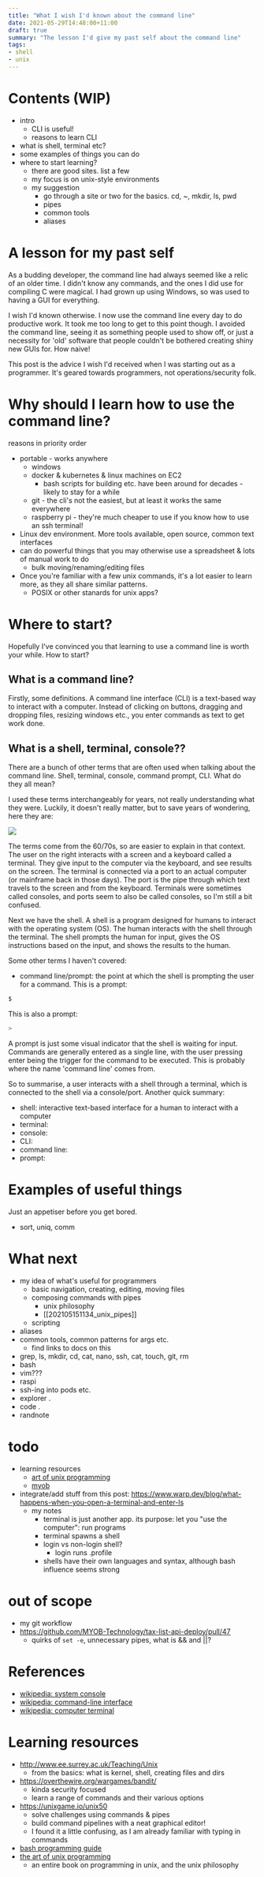```yaml
---
title: "What I wish I'd known about the command line"
date: 2021-05-29T14:48:00+11:00
draft: true
summary: "The lesson I'd give my past self about the command line"
tags:
- shell
- unix
---
```


# Contents (WIP)
- intro
  - CLI is useful!
  - reasons to learn CLI
- what is shell, terminal etc?
- some examples of things you can do
- where to start learning?
  - there are good sites. list a few
  - my focus is on unix-style environments
  - my suggestion
    - go through a site or two for the basics. cd, ~, mkdir, ls, pwd
    - pipes
    - common tools
    - aliases

# A lesson for my past self
As a budding developer, the command line had always seemed like a relic of an
older time. I didn't know any commands, and the ones I did use for compiling C
were magical. I had grown up using Windows, so was used to having a GUI for
everything.

I wish I'd known otherwise. I now use the command line every day to do
productive work. It took me too long to get to this point though. I avoided the
command line, seeing it as something people used to show off, or just a
necessity for 'old' software that people couldn't be bothered creating shiny new
GUIs for. How naive!

This post is the advice I wish I'd received when I was starting out as a
programmer. It's geared towards programmers, not operations/security folk.

# Why should I learn how to use the command line?

reasons in priority order
- portable - works anywhere
    - windows
    - docker & kubernetes & linux machines on EC2
        - bash scripts for building etc. have been around for decades - likely
          to stay for a while
    - git - the cli's not the easiest, but at least it works the same everywhere
    - raspberry pi - they're much cheaper to use if you know how to use an ssh
      terminal!
- Linux dev environment. More tools available, open source, common text interfaces
- can do powerful things that you may otherwise use a spreadsheet & lots of
  manual work to do
    - bulk moving/renaming/editing files
- Once you're familiar with a few unix commands, it's a lot easier to learn more,
  as they all share similar patterns.
    - POSIX or other stanards for unix apps?

# Where to start?
Hopefully I've convinced you that learning to use a command line is worth your
while. How to start?

## What is a command line?
Firstly, some definitions. A command line interface (CLI) is a text-based way to
interact with a computer. Instead of clicking on buttons, dragging and dropping
files, resizing windows etc., you enter commands as text to get work done.

## What is a shell, terminal, console??
There are a bunch of other terms that are often used when talking about the
command line. Shell, terminal, console, command prompt, CLI. What do they all
mean?

I used these terms interchangeably for years, not really understanding what they
were. Luckily, it doesn't really matter, but to save years of wondering, here
they are:

![](/blog/xxxx_command_line/command_line_shell_terminal.png)

The terms come from the 60/70s, so are easier to explain in that context. The
user on the right interacts with a screen and a keyboard called a terminal. They
give input to the computer via the keyboard, and see results on the screen. The
terminal is connected via a port to an actual computer (or mainframe back in
those days). The port is the pipe through which text travels to the screen and
from the keyboard. Terminals were sometimes called consoles, and ports seem to
also be called consoles, so I'm still a bit confused.

Next we have the shell. A shell is a program designed for humans to interact
with the operating system (OS). The human interacts with the shell through the
terminal. The shell prompts the human for input, gives the OS instructions based
on the input, and shows the results to the human.

Some other terms I haven't covered:
- command line/prompt: the point at which the shell is prompting the user for
  a command. This is a prompt:

```sh
$
```

This is also a prompt:

```sh
>
```

A prompt is just some visual indicator that the shell is waiting for input.
Commands are generally entered as a single line, with the user pressing enter
being the trigger for the command to be executed. This is probably where the
name 'command line' comes from.

So to summarise, a user interacts with a shell through a terminal, which is
connected to the shell via a console/port. Another quick summary:

- shell: interactive text-based interface for a human to interact with a computer
- terminal:
- console:
- CLI:
- command line:
- prompt:

# Examples of useful things
Just an appetiser before you get bored.
- sort, uniq, comm

# What next
- my idea of what's useful for programmers
    - basic navigation, creating, editing, moving files
    - composing commands with pipes
      - unix philosophy
      - [[202105151134_unix_pipes]]
    - scripting
- aliases
- common tools, common patterns for args etc.
  - find links to docs on this
- grep, ls, mkdir, cd, cat, nano, ssh, cat, touch, git, rm
- bash
- vim???
- raspi
- ssh-ing into pods etc.
- explorer .
- code .
- randnote

# todo
- learning resources
    - [art of unix programming](http://www.catb.org/esr/writings/taoup/)
    - [myob](https://github.com/MYOB-Technology/General_Developer/blob/main/things-we-value/technical/programming/unix-command-line.md)
- integrate/add stuff from this post: https://www.warp.dev/blog/what-happens-when-you-open-a-terminal-and-enter-ls
    - my notes
        - terminal is just another app. its purpose: let you "use the computer":
          run programs
        - terminal spawns a shell
        - login vs non-login shell?
            - login runs .profile
        - shells have their own languages and syntax, although bash influence
          seems strong


# out of scope
- my git workflow
- https://github.com/MYOB-Technology/tax-list-api-deploy/pull/47
    - quirks of `set -e`, unnecessary pipes, what is && and ||?

# References
- [wikipedia: system console](https://en.wikipedia.org/wiki/System_console)
- [wikipedia: command-line interface](https://en.wikipedia.org/wiki/Command-line_interface)
- [wikipedia: computer terminal](https://en.wikipedia.org/wiki/Computer_terminal)

# Learning resources
- http://www.ee.surrey.ac.uk/Teaching/Unix
  - from the basics: what is kernel, shell, creating files and dirs
- https://overthewire.org/wargames/bandit/
  - kinda security focused
  - learn a range of commands and their various options
- https://unixgame.io/unix50
  - solve challenges using commands & pipes
  - build command pipelines with a neat graphical editor!
  - I found it a little confusing, as I am already familiar with typing in
    commands
- [bash programming guide](https://tldp.org/HOWTO/Bash-Prog-Intro-HOWTO.html)
- [the art of unix programming](http://www.catb.org/esr/writings/taoup/html/)
  - an entire book on programming in unix, and the unix philosophy
